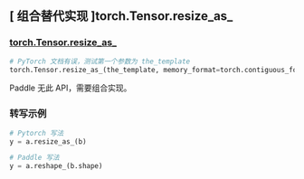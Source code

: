 ## [ 组合替代实现 ]torch.Tensor.resize_as_

### [torch.Tensor.resize_as_](https://pytorch.org/docs/stable/generated/torch.Tensor.resize_as_.html?highlight=resize_as#torch.Tensor.resize_as_)

```python
# PyTorch 文档有误，测试第一个参数为 the_template
torch.Tensor.resize_as_(the_template, memory_format=torch.contiguous_format)
```

Paddle 无此 API，需要组合实现。

### 转写示例

```python
# Pytorch 写法
y = a.resize_as_(b)

# Paddle 写法
y = a.reshape_(b.shape)
```

